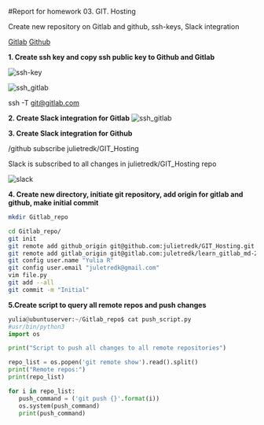 #Report for homework 03. GIT. Hosting

Create new repository on Gitlab and github, ssh-keys, Slack integration

[Gitlab](https://gitlab.com/juletredk/learn_gitlab_md-23-23)
[Github](https://github.com/julietredk/GIT_Hosting)

**1. Create ssh key and copy ssh public key to Github and Gitlab**

![ssh-key](https://user-images.githubusercontent.com/37219721/220926524-4d2317ef-e6fe-414a-91ab-c2aada772437.jpg)

![ssh_gitlab](https://user-images.githubusercontent.com/37219721/220927393-fb212f17-44fa-454b-b35f-a88fde843882.jpg)

ssh -T git@gitlab.com

**2. Create Slack integration for Gitlab**
![ssh_gitlab](https://user-images.githubusercontent.com/37219721/220927698-8e4d51fe-35f0-428b-8e73-974b9f27d319.jpg)

**3. Create Slack integration for Github**

/github subscribe  julietredk/GIT_Hosting

Slack is subscribed to all changes in  julietredk/GIT_Hosting repo

![slack](https://user-images.githubusercontent.com/37219721/220928195-12a7b07b-7e16-4af7-a8cd-54f1d53dd21e.jpg)


**4. Create new directory, initiate git repository, add origin for gitlab and github, make initial commit**
```bash
mkdir Gitlab_repo

cd Gitlab_repo/
git init
git remote add github_origin git@github.com:julietredk/GIT_Hosting.git
git remote add gitlab_origin git@gitlab.com:juletredk/learn_gitlab_md-23-23.git
git config user.name "Yulia R"
git config user.email "juletredk@gmail.com"
vim file.py
git add --all
git commit -m "Initial"
```
**5.Create script to query all remote repos and push changes**
```python
yulia@ubuntuserver:~/Gitlab_repo$ cat push_script.py 
#usr/bin/python3
import os

print("Script to push all changes to all remote repositories")

repo_list = os.popen('git remote show').read().split()
print("Remote repos:")
print(repo_list)

for i in repo_list:
   push_command = ('git push {}'.format(i))
   os.system(push_command)
   print(push_command)

```

